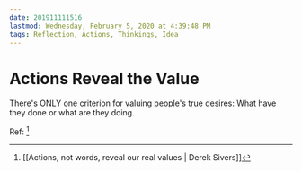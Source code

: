 ```yaml
---
date: 201911111516
lastmod: Wednesday, February 5, 2020 at 4:39:48 PM
tags: Reflection, Actions, Thinkings, Idea
---
```

# Actions Reveal the Value

There's ONLY one criterion for valuing people's true desires: What have they done or what are they doing.

Ref: [^13C5006CC01F]

[^13C5006CC01F]: [[Actions, not words, reveal our real values | Derek Sivers]]